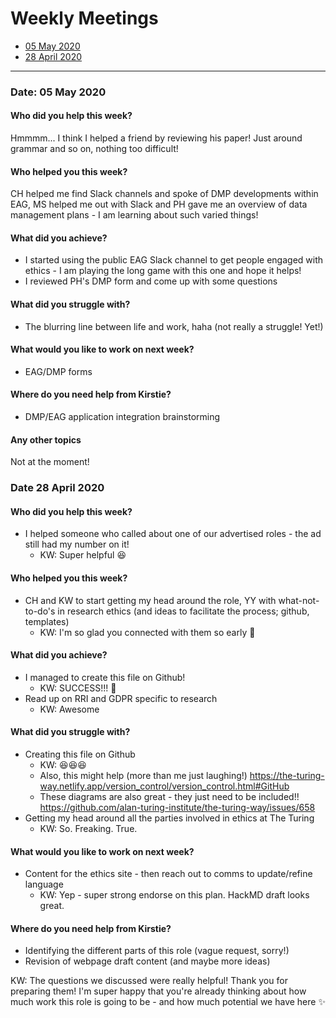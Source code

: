 # Weekly Meetings

* [05 May 2020](#date-05-may-2020)
* [28 April 2020](#date-28-april-2020)

---

### Date: 05 May 2020

#### Who did you help this week?

Hmmmm... I think I helped a friend by reviewing his paper! Just around grammar and so on, nothing too difficult!

#### Who helped you this week?

CH helped me find Slack channels and spoke of DMP developments within EAG, MS helped me out with Slack and PH gave me an overview of data management plans - I am learning about such varied things!

#### What did you achieve?

* I started using the public EAG Slack channel to get people engaged with ethics - I am playing the long game with this one and hope it helps!
* I reviewed PH's DMP form and come up with some questions

#### What did you struggle with?

* The blurring line between life and work, haha (not really a struggle! Yet!)

#### What would you like to work on next week?

* EAG/DMP forms

#### Where do you need help from Kirstie?

* DMP/EAG application integration brainstorming

#### Any other topics

Not at the moment!

### Date 28 April 2020

#### Who did you help this week?

* I helped someone who called about one of our advertised roles - the ad still had my number on it!
  * KW: Super helpful :laughing:

#### Who helped you this week?

* CH and KW to start getting my head around the role, YY with what-not-to-do's in research ethics (and ideas to facilitate the process; github, templates)
  * KW: I'm so glad you connected with them so early :hibiscus:

#### What did you achieve?

* I managed to create this file on Github!
  * KW: SUCCESS!!! :rocket:
* Read up on RRI and GDPR specific to research
  * KW: Awesome

#### What did you struggle with?

* Creating this file on Github
  * KW: :laughing::laughing::laughing:
  * Also, this might help (more than me just laughing!) https://the-turing-way.netlify.app/version_control/version_control.html#GitHub
  * These diagrams are also great - they just need to be included!! https://github.com/alan-turing-institute/the-turing-way/issues/658
* Getting my head around all the parties involved in ethics at The Turing
  * KW: So. Freaking. True.

#### What would you like to work on next week?

* Content for the ethics site - then reach out to comms to update/refine language
  * KW: Yep - super strong endorse on this plan. HackMD draft looks great.

#### Where do you need help from Kirstie?

* Identifying the different parts of this role (vague request, sorry!)
* Revision of webpage draft content (and maybe more ideas)

KW: The questions we discussed were really helpful! Thank you for preparing them! I'm super happy that you're already thinking about how much work this role is going to be - and how much potential we have here :sparkles:


